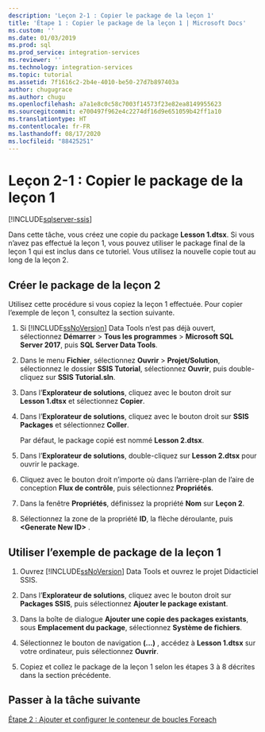 ```yaml
---
description: 'Leçon 2-1 : Copier le package de la leçon 1'
title: 'Étape 1 : Copier le package de la leçon 1 | Microsoft Docs'
ms.custom: ''
ms.date: 01/03/2019
ms.prod: sql
ms.prod_service: integration-services
ms.reviewer: ''
ms.technology: integration-services
ms.topic: tutorial
ms.assetid: 7f1616c2-2b4e-4010-be50-27d7b897403a
author: chugugrace
ms.author: chugu
ms.openlocfilehash: a7a1e8c0c58c7003f14573f23e82ea8149955623
ms.sourcegitcommit: e700497f962e4c2274df16d9e651059b42ff1a10
ms.translationtype: HT
ms.contentlocale: fr-FR
ms.lasthandoff: 08/17/2020
ms.locfileid: "88425251"
---
```

# <a name="lesson-2-1-copy-the-lesson-1-package"></a>Leçon 2-1 : Copier le package de la leçon 1

[!INCLUDE[sqlserver-ssis](../includes/applies-to-version/sqlserver-ssis.md)]



Dans cette tâche, vous créez une copie du package **Lesson 1.dtsx**. Si vous n’avez pas effectué la leçon 1, vous pouvez utiliser le package final de la leçon 1 qui est inclus dans ce tutoriel. Vous utilisez la nouvelle copie tout au long de la leçon 2.  
  
## <a name="create-the-lesson-2-package"></a>Créer le package de la leçon 2  

Utilisez cette procédure si vous copiez la leçon 1 effectuée.  Pour copier l’exemple de leçon 1, consultez la section suivante.
  
1.  Si [!INCLUDE[ssNoVersion](../includes/ssnoversion-md.md)] Data Tools n’est pas déjà ouvert, sélectionnez **Démarrer** > **Tous les programmes** > **Microsoft SQL Server 2017**, puis **SQL Server Data Tools**.  
  
2.  Dans le menu **Fichier**, sélectionnez **Ouvrir** > **Projet/Solution**, sélectionnez le dossier **SSIS Tutorial**, sélectionnez **Ouvrir**, puis double-cliquez sur **SSIS Tutorial.sln**.  
  
3.  Dans l’**Explorateur de solutions**, cliquez avec le bouton droit sur **Lesson 1.dtsx** et sélectionnez **Copier**.  
  
4.  Dans l’**Explorateur de solutions**, cliquez avec le bouton droit sur **SSIS Packages** et sélectionnez **Coller**.  
  
    Par défaut, le package copié est nommé **Lesson 2.dtsx**.  
  
5.  Dans l’**Explorateur de solutions**, double-cliquez sur **Lesson 2.dtsx** pour ouvrir le package.  
  
6.  Cliquez avec le bouton droit n’importe où dans l’arrière-plan de l’aire de conception **Flux de contrôle**, puis sélectionnez **Propriétés**.  
  
7.  Dans la fenêtre **Propriétés**, définissez la propriété **Nom** sur **Leçon 2**.  
  
8.  Sélectionnez la zone de la propriété **ID**, la flèche déroulante, puis **\<Generate New ID>** .  
  
## <a name="use-the-sample-lesson-1-package"></a>Utiliser l’exemple de package de la leçon 1  
  
1.  Ouvrez [!INCLUDE[ssNoVersion](../includes/ssnoversion-md.md)] Data Tools et ouvrez le projet Didacticiel SSIS.  
  
2.  Dans l’**Explorateur de solutions**, cliquez avec le bouton droit sur **Packages SSIS**, puis sélectionnez **Ajouter le package existant**.  
  
3.  Dans la boîte de dialogue **Ajouter une copie des packages existants**, sous **Emplacement du package**, sélectionnez **Système de fichiers**.  
  
4.  Sélectionnez le bouton de navigation **(...)** , accédez à **Lesson 1.dtsx** sur votre ordinateur, puis sélectionnez **Ouvrir**.  
  
5.  Copiez et collez le package de la leçon 1 selon les étapes 3 à 8 décrites dans la section précédente.  
  
## <a name="go-to-next-task"></a>Passer à la tâche suivante

[Étape 2 : Ajouter et configurer le conteneur de boucles Foreach](../integration-services/lesson-2-2-adding-and-configuring-the-foreach-loop-container.md)  
  
